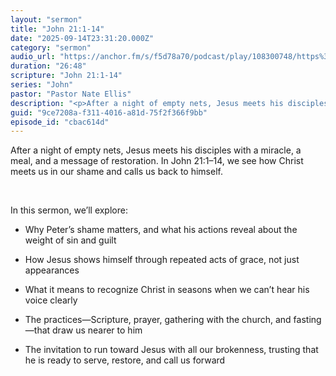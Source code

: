 ```yaml
---
layout: "sermon"
title: "John 21:1-14"
date: "2025-09-14T23:31:20.000Z"
category: "sermon"
audio_url: "https://anchor.fm/s/f5d78a70/podcast/play/108300748/https%3A%2F%2Fd3ctxlq1ktw2nl.cloudfront.net%2Fstaging%2F2025-8-14%2F407482441-44100-2-46b92ab136db6.m4a"
duration: "26:48"
scripture: "John 21:1-14"
series: "John"
pastor: "Pastor Nate Ellis"
description: "<p>After a night of empty nets, Jesus meets his disciples with a miracle, a meal, and a message of restoration. In John 21:1–14, we see how Christ meets us in our shame and calls us back to himself.</p><p><br></p><p>In this sermon, we’ll explore:</p><ul><li>Why Peter’s shame matters, and what his actions reveal about the weight of sin and guilt</li></ul><ul><li>How Jesus shows himself through repeated acts of grace, not just appearances</li></ul><ul><li>What it means to recognize Christ in seasons when we can’t hear his voice clearly</li></ul><ul><li>The practices—Scripture, prayer, gathering with the church, and fasting—that draw us nearer to him</li></ul><ul><li>The invitation to run toward Jesus with all our brokenness, trusting that he is ready to serve, restore, and call us forward</li></ul>\n"
guid: "9ce7208a-f311-4016-a81d-75f2f366f9bb"
episode_id: "cbac614d"
---
```


<p>After a night of empty nets, Jesus meets his disciples with a miracle, a meal, and a message of restoration. In John 21:1–14, we see how Christ meets us in our shame and calls us back to himself.</p><p><br></p><p>In this sermon, we’ll explore:</p><ul><li>Why Peter’s shame matters, and what his actions reveal about the weight of sin and guilt</li></ul><ul><li>How Jesus shows himself through repeated acts of grace, not just appearances</li></ul><ul><li>What it means to recognize Christ in seasons when we can’t hear his voice clearly</li></ul><ul><li>The practices—Scripture, prayer, gathering with the church, and fasting—that draw us nearer to him</li></ul><ul><li>The invitation to run toward Jesus with all our brokenness, trusting that he is ready to serve, restore, and call us forward</li></ul>

